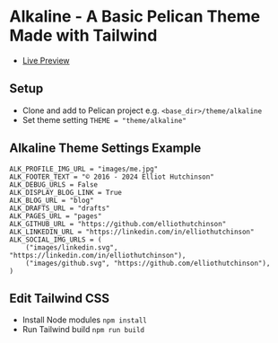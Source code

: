 # Alkaline - A Basic Pelican Theme Made with Tailwind

* [Live Preview](https://elliothutchinson.com)

## Setup

* Clone and add to Pelican project e.g. `<base_dir>/theme/alkaline`
* Set theme setting `THEME = "theme/alkaline"`

## Alkaline Theme Settings Example
```
ALK_PROFILE_IMG_URL = "images/me.jpg"
ALK_FOOTER_TEXT = "© 2016 - 2024 Elliot Hutchinson"
ALK_DEBUG_URLS = False
ALK_DISPLAY_BLOG_LINK = True
ALK_BLOG_URL = "blog"
ALK_DRAFTS_URL = "drafts"
ALK_PAGES_URL = "pages"
ALK_GITHUB_URL = "https://github.com/elliothutchinson"
ALK_LINKEDIN_URL = "https://linkedin.com/in/elliothutchinson"
ALK_SOCIAL_IMG_URLS = (
    ("images/linkedin.svg", "https://linkedin.com/in/elliothutchinson"),
    ("images/github.svg", "https://github.com/elliothutchinson"),
)
```

## Edit Tailwind CSS

* Install Node modules `npm install`
* Run Tailwind build `npm run build`
